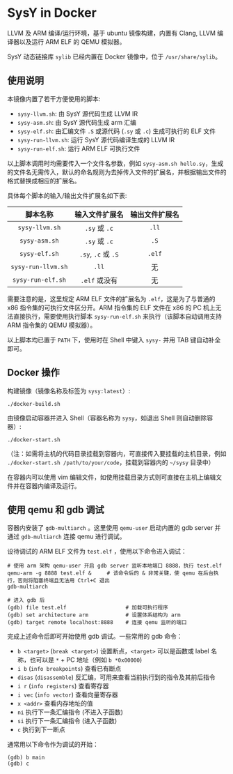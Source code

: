 # SysY in Docker

LLVM 及 ARM 编译/运行环境，基于 ubuntu 镜像构建，内置有 Clang, LLVM 编译器以及运行 ARM ELF 的 QEMU 模拟器。

SysY 动态链接库 `sylib` 已经内置在 Docker 镜像中，位于 `/usr/share/sylib`。

## 使用说明

本镜像内置了若干方便使用的脚本:

- `sysy-llvm.sh`: 由 SysY 源代码生成 LLVM IR
- `sysy-asm.sh`: 由 SysY 源代码生成 arm 汇编
- `sysy-elf.sh`: 由汇编文件 `.S` 或源代码 (`.sy` 或 `.c`) 生成可执行的 ELF 文件
- `sysy-run-llvm.sh`: 运行 SysY 源代码编译生成的 LLVM IR
- `sysy-run-elf.sh`: 运行 ARM ELF 可执行文件

以上脚本调用时均需要传入一个文件名参数，例如 `sysy-asm.sh hello.sy`，生成的文件名无需传入，默认的命名规则为去掉传入文件的扩展名，并根据输出文件的格式替换成相应的扩展名。

具体每个脚本的输入/输出文件扩展名如下表:

| 脚本名称 | 输入文件扩展名 | 输出文件扩展名 |
| :---: | :---: | :---: |
| `sysy-llvm.sh` | `.sy` 或 `.c` | `.ll` |
| `sysy-asm.sh` | `.sy` 或 `.c` | `.S` |
| `sysy-elf.sh` | `.sy`, `.c` 或 `.S` | `.elf` |
| `sysy-run-llvm.sh` | `.ll` | 无 |
| `sysy-run-elf.sh` | `.elf` 或没有 | 无 |

需要注意的是，这里规定 ARM ELF 文件的扩展名为 `.elf`，这是为了与普通的 x86 指令集的可执行文件区分开。ARM 指令集的 ELF 文件在 x86 的 PC 机上无法直接执行，需要使用执行脚本 `sysy-run-elf.sh` 来执行（该脚本自动调用支持 ARM 指令集的 QEMU 模拟器）。

以上脚本均已置于 `PATH` 下，使用时在 Shell 中键入 `sysy-` 并用 TAB 键自动补全即可。

## Docker 操作

构建镜像（镜像名称及标签为 `sysy:latest`）:

    ./docker-build.sh

由镜像启动容器并进入 Shell（容器名称为 `sysy`，如退出 Shell 则自动删除容器）:

    ./docker-start.sh

（注：如需将主机的代码目录挂载到容器内，可直接传入要挂载的主机目录，例如 `./docker-start.sh /path/to/your/code`，挂载到容器内的 `~/sysy` 目录中）

在容器内可以使用 vim 编辑文件，如使用挂载目录方式则可直接在主机上编辑文件并在容器内编译及运行。

## 使用 qemu 和 gdb 调试

容器内安装了 `gdb-multiarch` 。这里使用 `qemu-user` 启动内置的 gdb server 并通过 `gdb-multiarch` 连接 qemu 进行调试。

设待调试的 ARM ELF 文件为 `test.elf` ，使用以下命令进入调试：

```shell
# 使用 arm 架构 qemu-user 开启 gdb server 监听本地端口 8888，执行 test.elf
qemu-arm -g 8888 test.elf &     # 该命令后的 & 非常关键，使 qemu 在后台执行，否则将阻塞终端且无法用 Ctrl+C 退出
gdb-multiarch

# 进入 gdb 后
(gdb) file test.elf                   # 加载可执行程序
(gdb) set architecture arm            # 设置体系结构为 arm
(gdb) target remote localhost:8888    # 连接 qemu 监听的端口
```

完成上述命令后即可开始使用 gdb 调试。一些常用的 gdb 命令：

- `b <target>` (`break <target>`) 设置断点，`<target>` 可以是函数或 label 名称，也可以是 `*` + PC 地址（例如 `b *0x00000`)
- `i b` (`info breakpoints`) 查看已有断点
- `disas` (`disassemble`) 反汇编，可用来查看当前执行到的指令及其前后指令
- `i r` (`info registers`) 查看寄存器
- `i vec` (`info vector`) 查看向量寄存器
- `x <addr>` 查看内存地址的值
- `ni` 执行下一条汇编指令 (不进入子函数)
- `si` 执行下一条汇编指令 (进入子函数)
- `c` 执行到下一断点

通常用以下命令作为调试的开始：

```
(gdb) b main
(gdb) c
```